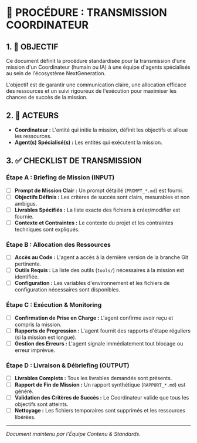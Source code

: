 # 📜 PROCÉDURE : TRANSMISSION COORDINATEUR

## 1. 🎯 OBJECTIF

Ce document définit la procédure standardisée pour la transmission d'une mission d'un Coordinateur (humain ou IA) à une équipe d'agents spécialisés au sein de l'écosystème NextGeneration.

L'objectif est de garantir une communication claire, une allocation efficace des ressources et un suivi rigoureux de l'exécution pour maximiser les chances de succès de la mission.

## 2. 👥 ACTEURS

-   **Coordinateur :** L'entité qui initie la mission, définit les objectifs et alloue les ressources.
-   **Agent(s) Spécialisé(s) :** Les entités qui exécutent la mission.

## 3. ✅ CHECKLIST DE TRANSMISSION

### Étape A : Briefing de Mission (INPUT)

-   [ ] **Prompt de Mission Clair :** Un prompt détaillé (`PROMPT_*.md`) est fourni.
-   [ ] **Objectifs Définis :** Les critères de succès sont clairs, mesurables et non ambigus.
-   [ ] **Livrables Spécifiés :** La liste exacte des fichiers à créer/modifier est fournie.
-   [ ] **Contexte et Contraintes :** Le contexte du projet et les contraintes techniques sont expliqués.

### Étape B : Allocation des Ressources

-   [ ] **Accès au Code :** L'agent a accès à la dernière version de la branche Git pertinente.
-   [ ] **Outils Requis :** La liste des outils (`tools/`) nécessaires à la mission est identifiée.
-   [ ] **Configuration :** Les variables d'environnement et les fichiers de configuration nécessaires sont disponibles.

### Étape C : Exécution & Monitoring

-   [ ] **Confirmation de Prise en Charge :** L'agent confirme avoir reçu et compris la mission.
-   [ ] **Rapports de Progression :** L'agent fournit des rapports d'étape réguliers (si la mission est longue).
-   [ ] **Gestion des Erreurs :** L'agent signale immédiatement tout blocage ou erreur imprévue.

### Étape D : Livraison & Débriefing (OUTPUT)

-   [ ] **Livrables Complets :** Tous les livrables demandés sont présents.
-   [ ] **Rapport de Fin de Mission :** Un rapport synthétique (`RAPPORT_*.md`) est généré.
-   [ ] **Validation des Critères de Succès :** Le Coordinateur valide que tous les objectifs sont atteints.
-   [ ] **Nettoyage :** Les fichiers temporaires sont supprimés et les ressources libérées.

---
*Document maintenu par l'Équipe Contenu & Standards.* 